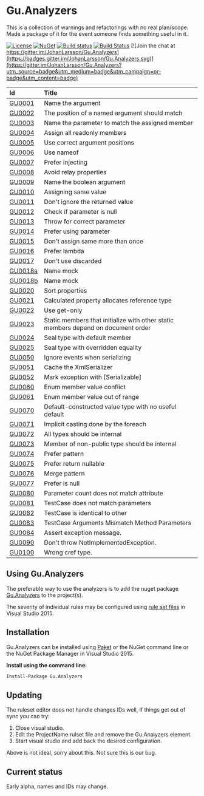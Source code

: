 # Gu.Analyzers

This is a collection of warnings and refactorings with no real plan/scope. Made a package of it for the event someone finds something useful in it.

[![License](https://img.shields.io/badge/license-MIT-blue.svg)](LICENSE)
[![NuGet](https://img.shields.io/nuget/v/Gu.Analyzers.svg)](https://www.nuget.org/packages/Gu.Analyzers/)
[![Build status](https://ci.appveyor.com/api/projects/status/nplt8lc7rhmgdi17/branch/master?svg=true)](https://ci.appveyor.com/project/JohanLarsson/gu-analyzers-qh7oa/branch/master)
[![Build Status](https://dev.azure.com/guorg/Gu.Analyzers/_apis/build/status/GuOrg.Gu.Analyzers?branchName=master)](https://dev.azure.com/guorg/Gu.Analyzers/_build/latest?definitionId=1&branchName=master)
[![Join the chat at https://gitter.im/JohanLarsson/Gu.Analyzers](https://badges.gitter.im/JohanLarsson/Gu.Analyzers.svg)](https://gitter.im/JohanLarsson/Gu.Analyzers?utm_source=badge&utm_medium=badge&utm_campaign=pr-badge&utm_content=badge)

| Id       | Title
| :--      | :--
| [GU0001](https://github.com/GuOrg/Gu.Analyzers/blob/master/documentation/GU0001.md)| Name the argument
| [GU0002](https://github.com/GuOrg/Gu.Analyzers/blob/master/documentation/GU0002.md)| The position of a named argument should match
| [GU0003](https://github.com/GuOrg/Gu.Analyzers/blob/master/documentation/GU0003.md)| Name the parameter to match the assigned member
| [GU0004](https://github.com/GuOrg/Gu.Analyzers/blob/master/documentation/GU0004.md)| Assign all readonly members
| [GU0005](https://github.com/GuOrg/Gu.Analyzers/blob/master/documentation/GU0005.md)| Use correct argument positions
| [GU0006](https://github.com/GuOrg/Gu.Analyzers/blob/master/documentation/GU0006.md)| Use nameof
| [GU0007](https://github.com/GuOrg/Gu.Analyzers/blob/master/documentation/GU0007.md)| Prefer injecting
| [GU0008](https://github.com/GuOrg/Gu.Analyzers/blob/master/documentation/GU0008.md)| Avoid relay properties
| [GU0009](https://github.com/GuOrg/Gu.Analyzers/blob/master/documentation/GU0009.md)| Name the boolean argument
| [GU0010](https://github.com/GuOrg/Gu.Analyzers/blob/master/documentation/GU0010.md)| Assigning same value
| [GU0011](https://github.com/GuOrg/Gu.Analyzers/blob/master/documentation/GU0011.md)| Don't ignore the returned value
| [GU0012](https://github.com/GuOrg/Gu.Analyzers/blob/master/documentation/GU0012.md)| Check if parameter is null
| [GU0013](https://github.com/GuOrg/Gu.Analyzers/blob/master/documentation/GU0013.md)| Throw for correct parameter
| [GU0014](https://github.com/GuOrg/Gu.Analyzers/blob/master/documentation/GU0014.md)| Prefer using parameter
| [GU0015](https://github.com/GuOrg/Gu.Analyzers/blob/master/documentation/GU0015.md)| Don't assign same more than once
| [GU0016](https://github.com/GuOrg/Gu.Analyzers/blob/master/documentation/GU0016.md)| Prefer lambda
| [GU0017](https://github.com/GuOrg/Gu.Analyzers/blob/master/documentation/GU0017.md)| Don't use discarded
| [GU0018a](https://github.com/GuOrg/Gu.Analyzers/blob/master/documentation/GU0018a.md)| Name mock
| [GU0018b](https://github.com/GuOrg/Gu.Analyzers/blob/master/documentation/GU0018b.md)| Name mock
| [GU0020](https://github.com/GuOrg/Gu.Analyzers/blob/master/documentation/GU0020.md)| Sort properties
| [GU0021](https://github.com/GuOrg/Gu.Analyzers/blob/master/documentation/GU0021.md)| Calculated property allocates reference type
| [GU0022](https://github.com/GuOrg/Gu.Analyzers/blob/master/documentation/GU0022.md)| Use get-only
| [GU0023](https://github.com/GuOrg/Gu.Analyzers/blob/master/documentation/GU0023.md)| Static members that initialize with other static members depend on document order
| [GU0024](https://github.com/GuOrg/Gu.Analyzers/blob/master/documentation/GU0024.md)| Seal type with default member
| [GU0025](https://github.com/GuOrg/Gu.Analyzers/blob/master/documentation/GU0025.md)| Seal type with overridden equality
| [GU0050](https://github.com/GuOrg/Gu.Analyzers/blob/master/documentation/GU0050.md)| Ignore events when serializing
| [GU0051](https://github.com/GuOrg/Gu.Analyzers/blob/master/documentation/GU0051.md)| Cache the XmlSerializer
| [GU0052](https://github.com/GuOrg/Gu.Analyzers/blob/master/documentation/GU0052.md)| Mark exception with [Serializable]
| [GU0060](https://github.com/GuOrg/Gu.Analyzers/blob/master/documentation/GU0060.md)| Enum member value conflict
| [GU0061](https://github.com/GuOrg/Gu.Analyzers/blob/master/documentation/GU0061.md)| Enum member value out of range
| [GU0070](https://github.com/GuOrg/Gu.Analyzers/blob/master/documentation/GU0070.md)| Default-constructed value type with no useful default
| [GU0071](https://github.com/GuOrg/Gu.Analyzers/blob/master/documentation/GU0071.md)| Implicit casting done by the foreach
| [GU0072](https://github.com/GuOrg/Gu.Analyzers/blob/master/documentation/GU0072.md)| All types should be internal
| [GU0073](https://github.com/GuOrg/Gu.Analyzers/blob/master/documentation/GU0073.md)| Member of non-public type should be internal
| [GU0074](https://github.com/GuOrg/Gu.Analyzers/blob/master/documentation/GU0074.md)| Prefer pattern
| [GU0075](https://github.com/GuOrg/Gu.Analyzers/blob/master/documentation/GU0075.md)| Prefer return nullable
| [GU0076](https://github.com/GuOrg/Gu.Analyzers/blob/master/documentation/GU0076.md)| Merge pattern
| [GU0077](https://github.com/GuOrg/Gu.Analyzers/blob/master/documentation/GU0077.md)| Prefer is null
| [GU0080](https://github.com/GuOrg/Gu.Analyzers/blob/master/documentation/GU0080.md)| Parameter count does not match attribute
| [GU0081](https://github.com/GuOrg/Gu.Analyzers/blob/master/documentation/GU0081.md)| TestCase does not match parameters
| [GU0082](https://github.com/GuOrg/Gu.Analyzers/blob/master/documentation/GU0082.md)| TestCase is identical to other
| [GU0083](https://github.com/GuOrg/Gu.Analyzers/blob/master/documentation/GU0083.md)| TestCase Arguments Mismatch Method Parameters
| [GU0084](https://github.com/GuOrg/Gu.Analyzers/blob/master/documentation/GU0084.md)| Assert exception message.
| [GU0090](https://github.com/GuOrg/Gu.Analyzers/blob/master/documentation/GU0090.md)| Don't throw NotImplementedException.
| [GU0100](https://github.com/GuOrg/Gu.Analyzers/blob/master/documentation/GU0100.md)| Wrong cref type.

## Using Gu.Analyzers

The preferable way to use the analyzers is to add the nuget package [Gu.Analyzers](https://www.nuget.org/packages/Gu.Analyzers/)
to the project(s).

The severity of individual rules may be configured using [rule set files](https://msdn.microsoft.com/en-us/library/dd264996.aspx)
in Visual Studio 2015.

## Installation

Gu.Analyzers can be installed using [Paket](https://fsprojects.github.io/Paket/) or the NuGet command line or the NuGet Package Manager in Visual Studio 2015.


**Install using the command line:**
```bash
Install-Package Gu.Analyzers
```

## Updating

The ruleset editor does not handle changes IDs well, if things get out of sync you can try:

1) Close visual studio.
2) Edit the ProjectName.rulset file and remove the Gu.Analyzers element.
3) Start visual studio and add back the desired configuration.

Above is not ideal, sorry about this. Not sure this is our bug.


## Current status

Early alpha, names and IDs may change.
